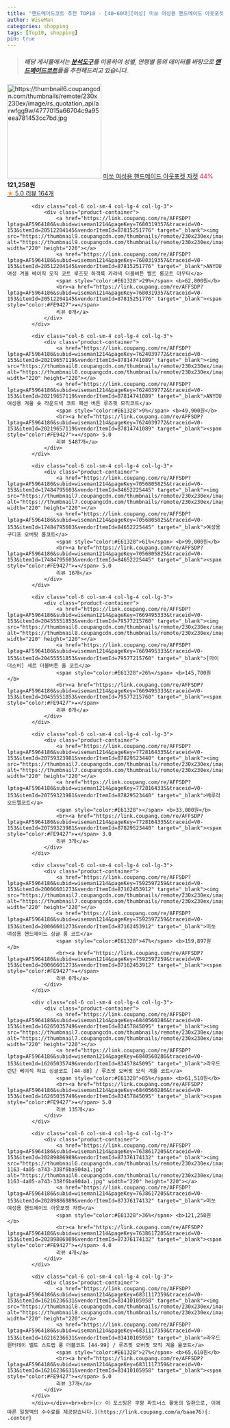 ```yaml
---
title: "핸드메이드코트 추천 TOP10 - [40~60대][여성] 미쏘 여성용 핸드메이드 아웃포켓 자켓"
author: WiseMan
categories: shopping
tags: [Top10, shopping]
pin: true
---
```


> ##### 해당 게시물에서는 [**분석도구**](https://itemscout.io/)를 이용하여 **성별**, **연령별** 등의 데이터를 바탕으로 [**핸드메이드코트**](https://link.coupang.com/a/baae76)들을 추천해드리고 있습니다.
<div class="container"><div class="row">
            <div class="col-6 col-sm-4 col-lg-4 col-lg-3">
                <div class="product-container">
                    <a href="https://link.coupang.com/re/AFFSDP?lptag=AF5964186&subid=wiseman1214&pageKey=7638551723&traceid=V0-153&itemId=20289540242&vendorItemId=87375840095" target="_blank"><img src="https://thumbnail6.coupangcdn.com/thumbnails/remote/230x230ex/image/rs_quotation_api/arwfgg9w/4777015a66704c9a95eea781453cc7bd.jpg" alt="https://thumbnail6.coupangcdn.com/thumbnails/remote/230x230ex/image/rs_quotation_api/arwfgg9w/4777015a66704c9a95eea781453cc7bd.jpg" width="220" height="220"></a>
                    <a href="https://link.coupang.com/re/AFFSDP?lptag=AF5964186&subid=wiseman1214&pageKey=7638551723&traceid=V0-153&itemId=20289540242&vendorItemId=87375840095" target="_blank">미쏘 여성용 핸드메이드 아웃포켓 자켓</a>
                    <span style="color:#E61328">44%</span> <b>121,258원</b>
                    <br><a href="https://link.coupang.com/re/AFFSDP?lptag=AF5964186&subid=wiseman1214&pageKey=7638551723&traceid=V0-153&itemId=20289540242&vendorItemId=87375840095" target="_blank"><span style="color:#FE9427">★</span> 5.0
                    리뷰 164개</a>
                </div>
            </div>
            
            <div class="col-6 col-sm-4 col-lg-4 col-lg-3">
                <div class="product-container">
                    <a href="https://link.coupang.com/re/AFFSDP?lptag=AF5964186&subid=wiseman1214&pageKey=7680319357&traceid=V0-153&itemId=20512204145&vendorItemId=87815251776" target="_blank"><img src="https://thumbnail9.coupangcdn.com/thumbnails/remote/230x230ex/image/vendor_inventory/1519/e33aefa67addc6b704f192dfeaa589fe589e904bdda04a35dbf8e60623f7.jpg" alt="https://thumbnail9.coupangcdn.com/thumbnails/remote/230x230ex/image/vendor_inventory/1519/e33aefa67addc6b704f192dfeaa589fe589e904bdda04a35dbf8e60623f7.jpg" width="220" height="220"></a>
                    <a href="https://link.coupang.com/re/AFFSDP?lptag=AF5964186&subid=wiseman1214&pageKey=7680319357&traceid=V0-153&itemId=20512204145&vendorItemId=87815251776" target="_blank">ANYOU 여성 겨울 베이직 모직 코트 루즈핏 하객룩 카라넥 더블버튼 벨트 롱코트 아우터</a>
                    <span style="color:#E61328">29%</span> <b>62,800원</b>
                    <br><a href="https://link.coupang.com/re/AFFSDP?lptag=AF5964186&subid=wiseman1214&pageKey=7680319357&traceid=V0-153&itemId=20512204145&vendorItemId=87815251776" target="_blank"><span style="color:#FE9427">★</span> 
                    리뷰 0개</a>
                </div>
            </div>
            
            <div class="col-6 col-sm-4 col-lg-4 col-lg-3">
                <div class="product-container">
                    <a href="https://link.coupang.com/re/AFFSDP?lptag=AF5964186&subid=wiseman1214&pageKey=7624039772&traceid=V0-153&itemId=20219657119&vendorItemId=87814741089" target="_blank"><img src="https://thumbnail8.coupangcdn.com/thumbnails/remote/230x230ex/image/vendor_inventory/30b1/658b1f3d46f6b9a1401db9ff5a0c6f9e4508757337bdc5fef03a37782a61.jpg" alt="https://thumbnail8.coupangcdn.com/thumbnails/remote/230x230ex/image/vendor_inventory/30b1/658b1f3d46f6b9a1401db9ff5a0c6f9e4508757337bdc5fef03a37782a61.jpg" width="220" height="220"></a>
                    <a href="https://link.coupang.com/re/AFFSDP?lptag=AF5964186&subid=wiseman1214&pageKey=7624039772&traceid=V0-153&itemId=20219657119&vendorItemId=87814741089" target="_blank">ANYOU 여성용 겨울 숏 라운드넥 코트 패션 버튼 루즈핏 모직코트</a>
                    <span style="color:#E61328">9%</span> <b>49,900원</b>
                    <br><a href="https://link.coupang.com/re/AFFSDP?lptag=AF5964186&subid=wiseman1214&pageKey=7624039772&traceid=V0-153&itemId=20219657119&vendorItemId=87814741089" target="_blank"><span style="color:#FE9427">★</span> 5.0
                    리뷰 5487개</a>
                </div>
            </div>
            
            <div class="col-6 col-sm-4 col-lg-4 col-lg-3">
                <div class="product-container">
                    <a href="https://link.coupang.com/re/AFFSDP?lptag=AF5964186&subid=wiseman1214&pageKey=7056805825&traceid=V0-153&itemId=17484795603&vendorItemId=84652225445" target="_blank"><img src="https://thumbnail7.coupangcdn.com/thumbnails/remote/230x230ex/image/rs_quotation_api/axjf5snd/1e59f9eb0f464e79912504516cd7259e.jpg" alt="https://thumbnail7.coupangcdn.com/thumbnails/remote/230x230ex/image/rs_quotation_api/axjf5snd/1e59f9eb0f464e79912504516cd7259e.jpg" width="220" height="220"></a>
                    <a href="https://link.coupang.com/re/AFFSDP?lptag=AF5964186&subid=wiseman1214&pageKey=7056805825&traceid=V0-153&itemId=17484795603&vendorItemId=84652225445" target="_blank">여성용 구디프 오버핏 롱코트</a>
                    <span style="color:#E61328">61%</span> <b>99,000원</b>
                    <br><a href="https://link.coupang.com/re/AFFSDP?lptag=AF5964186&subid=wiseman1214&pageKey=7056805825&traceid=V0-153&itemId=17484795603&vendorItemId=84652225445" target="_blank"><span style="color:#FE9427">★</span> 5.0
                    리뷰 16개</a>
                </div>
            </div>
            
            <div class="col-6 col-sm-4 col-lg-4 col-lg-3">
                <div class="product-container">
                    <a href="https://link.coupang.com/re/AFFSDP?lptag=AF5964186&subid=wiseman1214&pageKey=7669495333&traceid=V0-153&itemId=20455551853&vendorItemId=79577215760" target="_blank"><img src="https://thumbnail8.coupangcdn.com/thumbnails/remote/230x230ex/image/vendor_inventory/50b8/58491869d9f586a1b3778a5079be0cd590b3363b2f841b2d0308e846f8e0.jpg" alt="https://thumbnail8.coupangcdn.com/thumbnails/remote/230x230ex/image/vendor_inventory/50b8/58491869d9f586a1b3778a5079be0cd590b3363b2f841b2d0308e846f8e0.jpg" width="220" height="220"></a>
                    <a href="https://link.coupang.com/re/AFFSDP?lptag=AF5964186&subid=wiseman1214&pageKey=7669495333&traceid=V0-153&itemId=20455551853&vendorItemId=79577215760" target="_blank">[마이더스비] 세르 더블버튼 울 코트</a>
                    <span style="color:#E61328">26%</span> <b>145,700원</b>
                    <br><a href="https://link.coupang.com/re/AFFSDP?lptag=AF5964186&subid=wiseman1214&pageKey=7669495333&traceid=V0-153&itemId=20455551853&vendorItemId=79577215760" target="_blank"><span style="color:#FE9427">★</span> 
                    리뷰 0개</a>
                </div>
            </div>
            
            <div class="col-6 col-sm-4 col-lg-4 col-lg-3">
                <div class="product-container">
                    <a href="https://link.coupang.com/re/AFFSDP?lptag=AF5964186&subid=wiseman1214&pageKey=7728164335&traceid=V0-153&itemId=20759323981&vendorItemId=87829523440" target="_blank"><img src="https://thumbnail7.coupangcdn.com/thumbnails/remote/230x230ex/image/vendor_inventory/adc2/fb75d58b02531b06b0edf84e1f4d27856bb7818ba79636b13f2ca34e16ee.jpg" alt="https://thumbnail7.coupangcdn.com/thumbnails/remote/230x230ex/image/vendor_inventory/adc2/fb75d58b02531b06b0edf84e1f4d27856bb7818ba79636b13f2ca34e16ee.jpg" width="220" height="220"></a>
                    <a href="https://link.coupang.com/re/AFFSDP?lptag=AF5964186&subid=wiseman1214&pageKey=7728164335&traceid=V0-153&itemId=20759323981&vendorItemId=87829523440" target="_blank">베루라 오드렐코트</a>
                    <span style="color:#E61328"></span> <b>33,000원</b>
                    <br><a href="https://link.coupang.com/re/AFFSDP?lptag=AF5964186&subid=wiseman1214&pageKey=7728164335&traceid=V0-153&itemId=20759323981&vendorItemId=87829523440" target="_blank"><span style="color:#FE9427">★</span> 3.0
                    리뷰 3개</a>
                </div>
            </div>
            
            <div class="col-6 col-sm-4 col-lg-4 col-lg-3">
                <div class="product-container">
                    <a href="https://link.coupang.com/re/AFFSDP?lptag=AF5964186&subid=wiseman1214&pageKey=7592597259&traceid=V0-153&itemId=20066601273&vendorItemId=87162453912" target="_blank"><img src="https://thumbnail7.coupangcdn.com/thumbnails/remote/230x230ex/image/rs_quotation_api/l5x88f1u/9d334689fec24fab809a4bd176661369.jpg" alt="https://thumbnail7.coupangcdn.com/thumbnails/remote/230x230ex/image/rs_quotation_api/l5x88f1u/9d334689fec24fab809a4bd176661369.jpg" width="220" height="220"></a>
                    <a href="https://link.coupang.com/re/AFFSDP?lptag=AF5964186&subid=wiseman1214&pageKey=7592597259&traceid=V0-153&itemId=20066601273&vendorItemId=87162453912" target="_blank">미쏘 여성용 핸드메이드 싱글 롱 코트</a>
                    <span style="color:#E61328">47%</span> <b>159,897원</b>
                    <br><a href="https://link.coupang.com/re/AFFSDP?lptag=AF5964186&subid=wiseman1214&pageKey=7592597259&traceid=V0-153&itemId=20066601273&vendorItemId=87162453912" target="_blank"><span style="color:#FE9427">★</span> 
                    리뷰 0개</a>
                </div>
            </div>
            
            <div class="col-6 col-sm-4 col-lg-4 col-lg-3">
                <div class="product-container">
                    <a href="https://link.coupang.com/re/AFFSDP?lptag=AF5964186&subid=wiseman1214&pageKey=6840560286&traceid=V0-153&itemId=16265035749&vendorItemId=83457845095" target="_blank"><img src="https://thumbnail7.coupangcdn.com/thumbnails/remote/230x230ex/image/vendor_inventory/a51f/f87f3e54f25209810c86632c0ee57e7f30d2a4e3797eb100655a4a9f6c35.jpg" alt="https://thumbnail7.coupangcdn.com/thumbnails/remote/230x230ex/image/vendor_inventory/a51f/f87f3e54f25209810c86632c0ee57e7f30d2a4e3797eb100655a4a9f6c35.jpg" width="220" height="220"></a>
                    <a href="https://link.coupang.com/re/AFFSDP?lptag=AF5964186&subid=wiseman1214&pageKey=6840560286&traceid=V0-153&itemId=16265035749&vendorItemId=83457845095" target="_blank">라우드 런던 베이직 하프 싱글코트 [44-88] / 루즈핏 오버핏 모직 겨울 코트</a>
                    <span style="color:#E61328">85%</span> <b>61,510원</b>
                    <br><a href="https://link.coupang.com/re/AFFSDP?lptag=AF5964186&subid=wiseman1214&pageKey=6840560286&traceid=V0-153&itemId=16265035749&vendorItemId=83457845095" target="_blank"><span style="color:#FE9427">★</span> 5.0
                    리뷰 135개</a>
                </div>
            </div>
            
            <div class="col-6 col-sm-4 col-lg-4 col-lg-3">
                <div class="product-container">
                    <a href="https://link.coupang.com/re/AFFSDP?lptag=AF5964186&subid=wiseman1214&pageKey=7638617205&traceid=V0-153&itemId=20289886989&vendorItemId=87376174132" target="_blank"><img src="https://thumbnail6.coupangcdn.com/thumbnails/remote/230x230ex/image/retail/images/2023/10/07/11/8/0f973324-1163-4a05-a743-338f6ba904a1.jpg" alt="https://thumbnail6.coupangcdn.com/thumbnails/remote/230x230ex/image/retail/images/2023/10/07/11/8/0f973324-1163-4a05-a743-338f6ba904a1.jpg" width="220" height="220"></a>
                    <a href="https://link.coupang.com/re/AFFSDP?lptag=AF5964186&subid=wiseman1214&pageKey=7638617205&traceid=V0-153&itemId=20289886989&vendorItemId=87376174132" target="_blank">미쏘 여성용 핸드메이드 아웃포켓 자켓</a>
                    <span style="color:#E61328">36%</span> <b>121,258원</b>
                    <br><a href="https://link.coupang.com/re/AFFSDP?lptag=AF5964186&subid=wiseman1214&pageKey=7638617205&traceid=V0-153&itemId=20289886989&vendorItemId=87376174132" target="_blank"><span style="color:#FE9427">★</span> 4.0
                    리뷰 4개</a>
                </div>
            </div>
            
            <div class="col-6 col-sm-4 col-lg-4 col-lg-3">
                <div class="product-container">
                    <a href="https://link.coupang.com/re/AFFSDP?lptag=AF5964186&subid=wiseman1214&pageKey=6831117359&traceid=V0-153&itemId=16216236631&vendorItemId=83410105958" target="_blank"><img src="https://thumbnail8.coupangcdn.com/thumbnails/remote/230x230ex/image/vendor_inventory/2c3b/f24b34e07381f12d896c49aa1a6eae6dbf2c8b662bc3341d5afaf1b7a208.jpg" alt="https://thumbnail8.coupangcdn.com/thumbnails/remote/230x230ex/image/vendor_inventory/2c3b/f24b34e07381f12d896c49aa1a6eae6dbf2c8b662bc3341d5afaf1b7a208.jpg" width="220" height="220"></a>
                    <a href="https://link.coupang.com/re/AFFSDP?lptag=AF5964186&subid=wiseman1214&pageKey=6831117359&traceid=V0-153&itemId=16216236631&vendorItemId=83410105958" target="_blank">라우드 윈터데이 벨트 스트랩 롱 더블코트 [44-99] / 루즈핏 오버핏 모직 겨울 울코트</a>
                    <span style="color:#E61328">27%</span> <b>65,610원</b>
                    <br><a href="https://link.coupang.com/re/AFFSDP?lptag=AF5964186&subid=wiseman1214&pageKey=6831117359&traceid=V0-153&itemId=16216236631&vendorItemId=83410105958" target="_blank"><span style="color:#FE9427">★</span> 5.0
                    리뷰 37개</a>
                </div>
            </div>
            </div></div><br><br>[👉 이 포스팅은 쿠팡 파트너스 활동의 일환으로, 이에 따른 일정액의 수수료를 제공받습니다.](https://link.coupang.com/a/baae76){: .center}